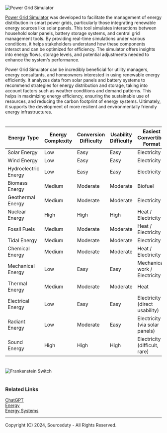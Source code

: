 ![Power Grid Simulator](https://github.com/sourceduty/Power_Grid_Simulator/assets/123030236/e35dd914-0088-4b71-a2f8-0f07e3565af7)

[Power Grid Simulator](https://chatgpt.com/g/g-K7CExFenf-power-grid-simulator) was developed to facilitate the management of energy distribution in smart power grids, particularly those integrating renewable energy sources like solar panels. This tool simulates interactions between household solar panels, battery storage systems, and central grid management tools. By providing real-time simulations under various conditions, it helps stakeholders understand how these components interact and can be optimized for efficiency. The simulator offers insights into energy flows, storage levels, and potential adjustments needed to enhance the system's performance.

Power Grid Simulator can be incredibly beneficial for utility managers, energy consultants, and homeowners interested in using renewable energy efficiently. It analyzes data from solar panels and battery systems to recommend strategies for energy distribution and storage, taking into account factors such as weather conditions and demand patterns. This helps in maximizing energy efficiency, ensuring the sustainable use of resources, and reducing the carbon footprint of energy systems. Ultimately, it supports the development of more resilient and environmentally friendly energy infrastructures.

#

| Energy Type         | Energy Complexity | Conversion Difficulty | Usability Difficulty | Easiest Convertible Format      |
|---------------------|-------------------|-----------------------|----------------------|---------------------------------|
| Solar Energy        | Low               | Easy                  | Easy                 | Electricity                     |
| Wind Energy         | Low               | Easy                  | Easy                 | Electricity                     |
| Hydroelectric Energy| Low               | Easy                  | Easy                 | Electricity                     |
| Biomass Energy      | Medium            | Moderate              | Moderate             | Biofuel                         |
| Geothermal Energy   | Medium            | Moderate              | Moderate             | Electricity                     |
| Nuclear Energy      | High              | High                  | High                 | Heat / Electricity              |
| Fossil Fuels        | Medium            | Moderate              | Moderate             | Heat / Electricity              |
| Tidal Energy        | Medium            | Moderate              | Moderate             | Electricity                     |
| Chemical Energy     | Medium            | Moderate              | Moderate             | Heat / Electricity              |
| Mechanical Energy   | Low               | Easy                  | Easy                 | Mechanical work / Electricity   |
| Thermal Energy      | Medium            | Moderate              | Moderate             | Heat                            |
| Electrical Energy   | Low               | Easy                  | Easy                 | Electricity (direct usability)  |
| Radiant Energy      | Low               | Moderate              | Easy                 | Electricity (via solar panels)  |
| Sound Energy        | High              | High                  | High                 | Electricity (difficult, rare)   |

#
![Frankenstein Switch](https://github.com/user-attachments/assets/4034a0c4-b7bb-49e6-95ca-509629fe3b76)
#
### Related Links

[ChatGPT](https://github.com/sourceduty/ChatGPT)
<br>
[Energy](https://github.com/sourceduty/Energy)
<br>
[Energy Systems](https://github.com/sourceduty/Energy_Systems)

***
Copyright (C) 2024, Sourceduty - All Rights Reserved.
